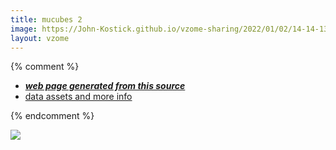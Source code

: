 ```yaml
---
title: mucubes 2
image: https://John-Kostick.github.io/vzome-sharing/2022/01/02/14-14-13-mucubes-2/mucubes-2.png
layout: vzome
---
```


{% comment %}
 - [***web page generated from this source***][post]
 - [data assets and more info][github]

[post]: <https://John-Kostick.github.io/vzome-sharing/2022/01/02/mucubes-2-14-14-13.html>
[github]: <https://github.com/John-Kostick/vzome-sharing/tree/main/2022/01/02/14-14-13-mucubes-2/>
{% endcomment %}

<vzome-viewer style="width: 100%; height: 65vh;"
       src="https://John-Kostick.github.io/vzome-sharing/2022/01/02/14-14-13-mucubes-2/mucubes-2.vZome" >
  <img src="https://John-Kostick.github.io/vzome-sharing/2022/01/02/14-14-13-mucubes-2/mucubes-2.png" />
</vzome-viewer>